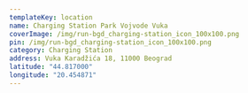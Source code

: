 ```yaml
---
templateKey: location
name: Charging Station Park Vojvode Vuka
coverImage: /img/run-bgd_charging-station_icon_100x100.png
pin: /img/run-bgd_charging-station_icon_100x100.png
category: Charging Station
address: Vuka Karadžića 18, 11000 Beograd
latitude: "44.817000"
longitude: "20.454871"
---
```

